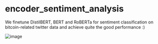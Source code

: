 # encoder_sentiment_analysis
We finetune DistilBERT, BERT and RoBERTa for sentiment classification on bitcoin-related twitter data and achieve quite the good performance :)

![image](https://github.com/user-attachments/assets/2a6b1cb8-d0ef-44c5-b3da-34e9dce3103a)

